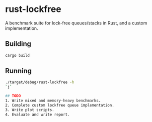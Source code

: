 # rust-lockfree
A benchmark suite for lock-free queues/stacks in Rust, and a custom implementation.

## Building
```bash
cargo build 
```

## Running
```bash
./target/debug/rust-lockfree -h
`j`

## TODO
1. Write mixed and memory-heavy benchmarks.
2. Complete custom lockfree queue implementation.
3. Write plot scripts.
4. Evaluate and write report.

